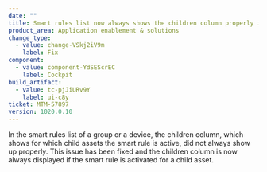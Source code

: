 ```yaml
---
date: ""
title: Smart rules list now always shows the children column properly if child assets are assigned to a managed object
product_area: Application enablement & solutions
change_type:
  - value: change-VSkj2iV9m
    label: Fix
component:
  - value: component-YdSEScrEC
    label: Cockpit
build_artifact:
  - value: tc-pjJiURv9Y
    label: ui-c8y
ticket: MTM-57897
version: 1020.0.10
---
```

In the smart rules list of a group or a device, the children column, which shows for which child assets the smart rule is active, did not always show up properly. This issue has been fixed and the children column is now always displayed if the smart rule is activated for a child asset.